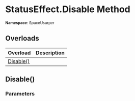 # StatusEffect.Disable Method

<small>**Namespace**: SpaceUsurper</small>

## Overloads

<div markdown="1" class="member-table">

| Overload | Description |
| :------- | ----------- |
| [Disable()](#) |  | 

</div>

## Disable()
### Parameters

